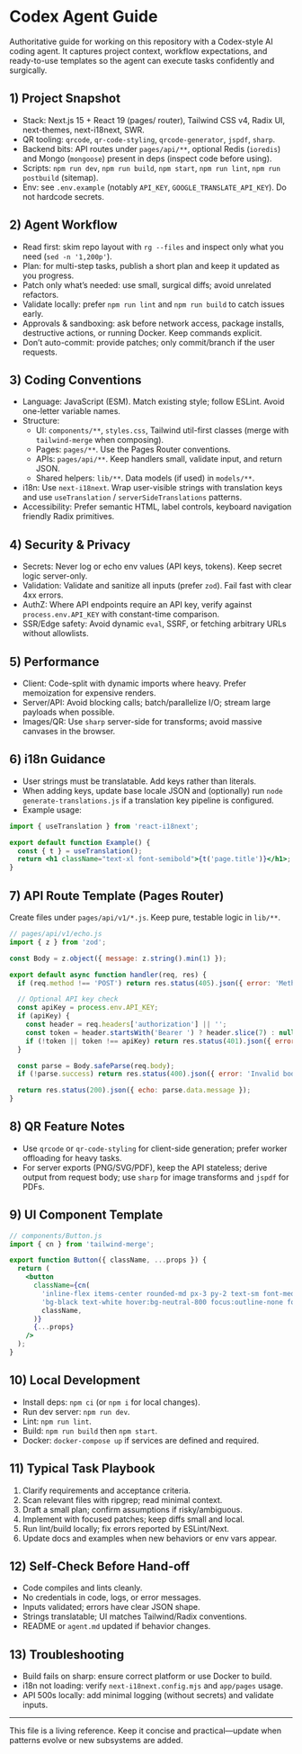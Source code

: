 # Codex Agent Guide

Authoritative guide for working on this repository with a Codex-style AI coding agent. It captures project context, workflow expectations, and ready-to-use templates so the agent can execute tasks confidently and surgically.

## 1) Project Snapshot
- Stack: Next.js 15 + React 19 (pages/ router), Tailwind CSS v4, Radix UI, next-themes, next-i18next, SWR.
- QR tooling: `qrcode`, `qr-code-styling`, `qrcode-generator`, `jspdf`, `sharp`.
- Backend bits: API routes under `pages/api/**`, optional Redis (`ioredis`) and Mongo (`mongoose`) present in deps (inspect code before using).
- Scripts: `npm run dev`, `npm run build`, `npm start`, `npm run lint`, `npm run postbuild` (sitemap).
- Env: see `.env.example` (notably `API_KEY`, `GOOGLE_TRANSLATE_API_KEY`). Do not hardcode secrets.

## 2) Agent Workflow
- Read first: skim repo layout with `rg --files` and inspect only what you need (`sed -n '1,200p'`).
- Plan: for multi-step tasks, publish a short plan and keep it updated as you progress.
- Patch only what’s needed: use small, surgical diffs; avoid unrelated refactors.
- Validate locally: prefer `npm run lint` and `npm run build` to catch issues early.
- Approvals & sandboxing: ask before network access, package installs, destructive actions, or running Docker. Keep commands explicit.
- Don’t auto-commit: provide patches; only commit/branch if the user requests.

## 3) Coding Conventions
- Language: JavaScript (ESM). Match existing style; follow ESLint. Avoid one-letter variable names.
- Structure:
  - UI: `components/**`, `styles.css`, Tailwind util-first classes (merge with `tailwind-merge` when composing).
  - Pages: `pages/**`. Use the Pages Router conventions.
  - APIs: `pages/api/**`. Keep handlers small, validate input, and return JSON.
  - Shared helpers: `lib/**`. Data models (if used) in `models/**`.
- i18n: Use `next-i18next`. Wrap user-visible strings with translation keys and use `useTranslation` / `serverSideTranslations` patterns.
- Accessibility: Prefer semantic HTML, label controls, keyboard navigation friendly Radix primitives.

## 4) Security & Privacy
- Secrets: Never log or echo env values (API keys, tokens). Keep secret logic server-only.
- Validation: Validate and sanitize all inputs (prefer `zod`). Fail fast with clear 4xx errors.
- AuthZ: Where API endpoints require an API key, verify against `process.env.API_KEY` with constant-time comparison.
- SSR/Edge safety: Avoid dynamic `eval`, SSRF, or fetching arbitrary URLs without allowlists.

## 5) Performance
- Client: Code-split with dynamic imports where heavy. Prefer memoization for expensive renders.
- Server/API: Avoid blocking calls; batch/parallelize I/O; stream large payloads when possible.
- Images/QR: Use `sharp` server-side for transforms; avoid massive canvases in the browser.

## 6) i18n Guidance
- User strings must be translatable. Add keys rather than literals.
- When adding keys, update base locale JSON and (optionally) run `node generate-translations.js` if a translation key pipeline is configured.
- Example usage:

```jsx
import { useTranslation } from 'react-i18next';

export default function Example() {
  const { t } = useTranslation();
  return <h1 className="text-xl font-semibold">{t('page.title')}</h1>;
}
```

## 7) API Route Template (Pages Router)
Create files under `pages/api/v1/*.js`. Keep pure, testable logic in `lib/**`.

```js
// pages/api/v1/echo.js
import { z } from 'zod';

const Body = z.object({ message: z.string().min(1) });

export default async function handler(req, res) {
  if (req.method !== 'POST') return res.status(405).json({ error: 'Method Not Allowed' });

  // Optional API key check
  const apiKey = process.env.API_KEY;
  if (apiKey) {
    const header = req.headers['authorization'] || '';
    const token = header.startsWith('Bearer ') ? header.slice(7) : null;
    if (!token || token !== apiKey) return res.status(401).json({ error: 'Unauthorized' });
  }

  const parse = Body.safeParse(req.body);
  if (!parse.success) return res.status(400).json({ error: 'Invalid body', issues: parse.error.issues });

  return res.status(200).json({ echo: parse.data.message });
}
```

## 8) QR Feature Notes
- Use `qrcode` or `qr-code-styling` for client-side generation; prefer worker offloading for heavy tasks.
- For server exports (PNG/SVG/PDF), keep the API stateless; derive output from request body; use `sharp` for image transforms and `jspdf` for PDFs.

## 9) UI Component Template

```jsx
// components/Button.js
import { cn } from 'tailwind-merge';

export function Button({ className, ...props }) {
  return (
    <button
      className={cn(
        'inline-flex items-center rounded-md px-3 py-2 text-sm font-medium',
        'bg-black text-white hover:bg-neutral-800 focus:outline-none focus:ring-2 focus:ring-black/20',
        className,
      )}
      {...props}
    />
  );
}
```

## 10) Local Development
- Install deps: `npm ci` (or `npm i` for local changes).
- Run dev server: `npm run dev`.
- Lint: `npm run lint`.
- Build: `npm run build` then `npm start`.
- Docker: `docker-compose up` if services are defined and required.

## 11) Typical Task Playbook
1. Clarify requirements and acceptance criteria.
2. Scan relevant files with ripgrep; read minimal context.
3. Draft a small plan; confirm assumptions if risky/ambiguous.
4. Implement with focused patches; keep diffs small and local.
5. Run lint/build locally; fix errors reported by ESLint/Next.
6. Update docs and examples when new behaviors or env vars appear.

## 12) Self-Check Before Hand-off
- Code compiles and lints cleanly.
- No credentials in code, logs, or error messages.
- Inputs validated; errors have clear JSON shape.
- Strings translatable; UI matches Tailwind/Radix conventions.
- README or `agent.md` updated if behavior changes.

## 13) Troubleshooting
- Build fails on sharp: ensure correct platform or use Docker to build.
- i18n not loading: verify `next-i18next.config.mjs` and `app/pages` usage.
- API 500s locally: add minimal logging (without secrets) and validate inputs.

---

This file is a living reference. Keep it concise and practical—update when patterns evolve or new subsystems are added.
